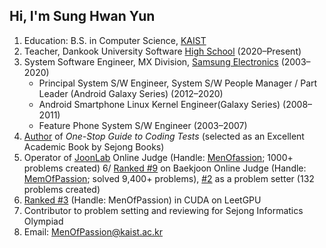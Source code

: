 ## Hi, I'm Sung Hwan Yun

1. Education: B.S. in Computer Science, [KAIST](https://kaist.ac.kr/)
2. Teacher, Dankook University Software [High School](https://dankook.sen.hs.kr/) (2020–Present)
3. System Software Engineer, MX Division, [Samsung Electronics](https://www.samsung.com/) (2003–2020)
    - Principal System S/W Engineer, System  S/W People Manager / Part Leader (Android Galaxy Series) (2012–2020)
    - Android Smartphone Linux Kernel Engineer(Galaxy Series) (2008–2011) 
    - Feature Phone System S/W Engineer (2003–2007)
4. [Author](https://product.kyobobook.co.kr/detail/S000208257767) of *One-Stop Guide to Coding Tests* (selected as an Excellent Academic Book by Sejong Books)
5. Operator of [JoonLab](https://joonlab.net) Online Judge (Handle: [MenOfassion](https://joonlab.net/userinfo.php?user=MenOfPassion); 1000+ problems created)
6/ [Ranked #9](https://www.acmicpc.net/ranklist) on Baekjoon Online Judge (Handle: [MemOfPassion](https://www.acmicpc.net/user/MenOfPassion); solved 9,400+ problems), [#2](https://www.acmicpc.net/ranklist/contribute/1) as a problem setter (132 problems created)
7. [Ranked #3](https://leetgpu.com/profile?display_name=MenOfPassion) (Handle: MenOfPassion) in CUDA on LeetGPU
8. Contributor to problem setting and reviewing for Sejong Informatics Olympiad
9. Email: MenOfPassion@kaist.ac.kr

